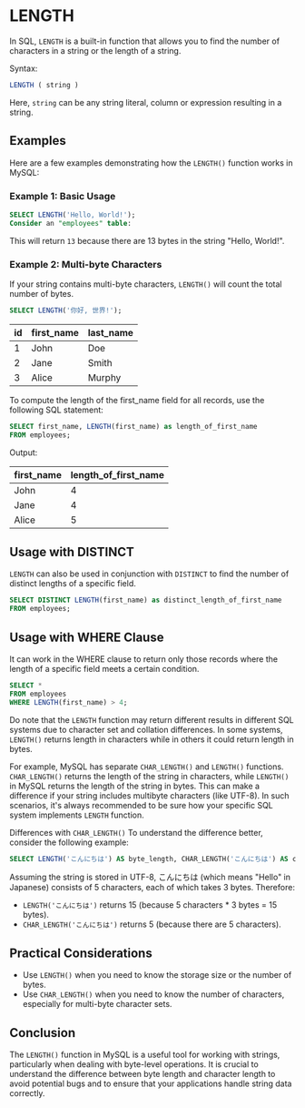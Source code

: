 # LENGTH

In SQL, `LENGTH` is a built-in function that allows you to find the number of characters in a string or the length of a string.

Syntax:

```sql
LENGTH ( string )
```
Here, `string` can be any string literal, column or expression resulting in a string.

## Examples
Here are a few examples demonstrating how the `LENGTH()` function works in MySQL:
### Example 1: Basic Usage
```sql
SELECT LENGTH('Hello, World!');
Consider an "employees" table:
```
This will return `13` because there are 13 bytes in the string "Hello, World!".

### Example 2: Multi-byte Characters
If your string contains multi-byte characters, `LENGTH()` will count the total number of bytes.
```sql
SELECT LENGTH('你好, 世界!');
```

| id | first_name | last_name |
|----|------------|-----------|
| 1  | John       | Doe       |
| 2  | Jane       | Smith     |
| 3  | Alice      | Murphy    |

To compute the length of the first_name field for all records, use the following SQL statement:
```sql
SELECT first_name, LENGTH(first_name) as length_of_first_name
FROM employees;
```
Output:

| first_name | length_of_first_name |
|------------|----------------------|
| John       | 4                    |
| Jane       | 4                    |
| Alice      | 5                    |

## Usage with DISTINCT
`LENGTH` can also be used in conjunction with `DISTINCT` to find the number of distinct lengths of a specific field. 
```sql
SELECT DISTINCT LENGTH(first_name) as distinct_length_of_first_name
FROM employees;
```

## Usage with WHERE Clause

It can work in the WHERE clause to return only those records where the length of a specific field meets a certain condition.
```sql
SELECT *
FROM employees
WHERE LENGTH(first_name) > 4;
```

Do note that the `LENGTH` function may return different results in different SQL systems due to character set and collation differences. In some systems, `LENGTH()` returns length in characters while in others it could return length in bytes. 

For example, MySQL has separate `CHAR_LENGTH()` and `LENGTH()` functions. `CHAR_LENGTH()` returns the length of the string in characters, while `LENGTH()` in MySQL returns the length of the string in bytes. This can make a difference if your string includes multibyte characters (like UTF-8). In such scenarios, it's always recommended to be sure how your specific SQL system implements `LENGTH` function.

Differences with `CHAR_LENGTH()`
To understand the difference better, consider the following example:

```sql
SELECT LENGTH('こんにちは') AS byte_length, CHAR_LENGTH('こんにちは') AS char_length;
```
Assuming the string is stored in UTF-8, こんにちは (which means "Hello" in Japanese) 
consists of 5 characters, each of which takes 3 bytes. Therefore:
- `LENGTH('こんにちは')` returns 15 (because 5 characters * 3 bytes = 15 bytes).
- `CHAR_LENGTH('こんにちは')` returns 5 (because there are 5 characters).

## Practical Considerations
- Use `LENGTH()` when you need to know the storage size or the number of bytes.
- Use `CHAR_LENGTH()` when you need to know the number of characters, especially for multi-byte character sets.

## Conclusion
The `LENGTH()` function in MySQL is a useful tool for working with strings, particularly when dealing with byte-level operations. It is crucial to understand the difference between byte length and character length to avoid potential bugs and to ensure that your applications handle string data correctly.

